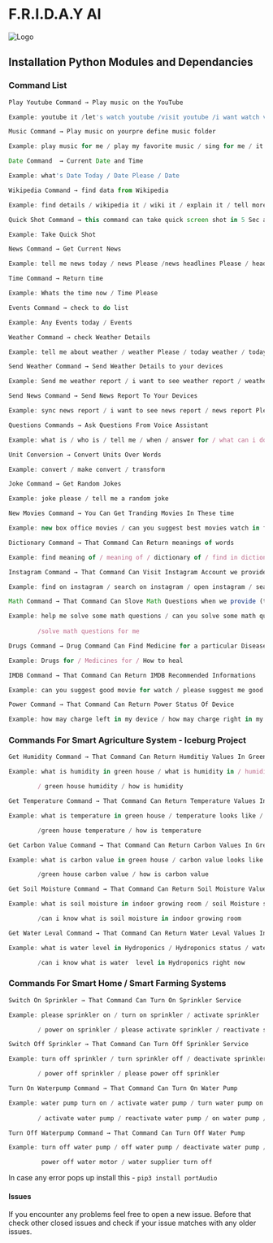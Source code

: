
# F.R.I.D.A.Y AI

![Logo](https://github.com/Deshan555/Tessa-AI/blob/master/Screen%20Shots/cover_img.gif)

## Installation Python Modules and Dependancies

### Command List

```javascript
Play Youtube Command → Play music on the YouTube 

Example: youtube it /let's watch youtube /visit youtube /i want watch video /i want to look video
```

```javascript
Music Command → Play music on yourpre define music folder

Example: play music for me / play my favorite music / sing for me / it's a playtime / party rock and roll / rock and roll
```

```javascript
Date Command  → Current Date and Time 

Example: what's Date Today / Date Please / Date
```

```javascript
Wikipedia Command → find data from Wikipedia 

Example: find details / wikipedia it / wiki it / explain it / tell more about it
```

```javascript
Quick Shot Command → this command can take quick screen shot in 5 Sec and save 

Example: Take Quick Shot
```

```javascript
News Command → Get Current News  

Example: tell me news today / news Please /news headlines Please / headlines / tell me about today
```

```javascript
Time Command → Return time 

Example: Whats the time now / Time Please
```

```javascript
Events Command → check to do list 

Example: Any Events today / Events
```

```javascript
Weather Command → check Weather Details 

Example: tell me about weather / weather Please / today weather / today looks like / climate Please
```

```javascript
Send Weather Command → Send Weather Details to your devices 

Example: Send me weather report / i want to see weather report / weather report Please / sync weather report / report weather to me
```

```javascript
Send News Command → Send News Report To Your Devices 

Example: sync news report / i want to see news report / news report Please / send me headlines / news update Please
```

```javascript
Questions Commands → Ask Questions From Voice Assistant 

Example: what is / who is / tell me / when / answer for / what can i do
```

```javascript
Unit Conversion → Convert Units Over Words 

Example: convert / make convert / transform
```

```javascript
Joke Command → Get Random Jokes

Example: joke please / tell me a random joke
```

```javascript
New Movies Command → You Can Get Tranding Movies In These time 

Example: new box office movies / can you suggest best movies watch in film hall / now days movies
```

```javascript
Dictionary Command → That Command Can Return meanings of words

Example: find meaning of / meaning of / dictionary of / find in dictionary
```

```javascript
Instagram Command → That Command Can Visit Instagram Account we provide the account name

Example: find on instagram / search on instagram / open instagram / search from instagram / find instagram account
```

```javascript
Math Command → That Command Can Slove Math Questions when we provide (that math slover  only allow manual inputs)

Example: help me solve some math questions / can you solve some math questions for me / i don't know how to solve that math problem help me 
          
        /solve math questions for me
```

```javascript
Drugs Command → Drug Command Can Find Medicine for a particular Disease

Example: Drugs for / Medicines for / How to heal
```

```javascript
IMDB Command → That Command Can Return IMDB Recommended Informations

Example: can you suggest good movie for watch / please suggest me good movie / good movie name please / best movie worth to try
```


```javascript
Power Command → That Command Can Return Power Status Of Device

Example: how may charge left in my device / how may charge right in my device / current battery level / battery parentage
```





### Commands For Smart Agriculture System - Iceburg Project

```javascript
Get Humidity Command → That Command Can Return Humditiy Values In Green House

Example: what is humidity in green house / what is humidity in / humidity please 

        / green house humidity / how is humidity
```

```javascript
Get Temperature Command → That Command Can Return Temperature Values In Green House

Example: what is temperature in green house / temperature looks like / temperature please 

        /green house temperature / how is temperature
```

```javascript
Get Carbon Value Command → That Command Can Return Carbon Values In Green House

Example: what is carbon value in green house / carbon value looks like / carbon value please

        /green house carbon value / how is carbon value
```

```javascript
Get Soil Moisture Command → That Command Can Return Soil Moisture Values In Indoor Growing Room

Example: what is soil moisture in indoor growing room / soil Moisture status / soil Moisture in indoor growing room right now 

        /can i know what is soil moisture in indoor growing room
```

```javascript
Get Water Leval Command → That Command Can Return Water Leval Values In Hydroponics

Example: what is water level in Hydroponics / Hydroponics status / water level in Hydroponics right now 

        /can i know what is water  level in Hydroponics right now
```


### Commands For Smart Home / Smart Farming Systems

```javascript
Switch On Sprinkler → That Command Can Turn On Sprinkler Service 

Example: please sprinkler on / turn on sprinkler / activate sprinkler 

        / power on sprinkler / please activate sprinkler / reactivate sprinkler
```

```javascript
Switch Off Sprinkler → That Command Can Turn Off Sprinkler Service 

Example: turn off sprinkler / turn sprinkler off / deactivate sprinkler 

        / power off sprinkler / please power off sprinkler
```

```javascript
Turn On Waterpump Command → That Command Can Turn On Water Pump

Example: water pump turn on / activate water pump / turn water pump on / please turn on water pump 
        
        / activate water pump / reactivate water pump / on water pump / water motor turn on
```

```javascript
Turn Off Waterpump Command → That Command Can Turn Off Water Pump

Example: turn off water pump / off water pump / deactivate water pump / power off water pump / 

         power off water motor / water supplier turn off
```


In case any error pops up install this -
`pip3 install portAudio`

#### Issues
If you encounter any problems feel free to open a new issue. Before that check other closed issues and check if your issue matches with any older issues.



